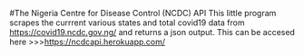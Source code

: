 #The Nigeria Centre for Disease Control (NCDC) API
This little program scrapes the currrent various states and total covid19 data from https://covid19.ncdc.gov.ng/ and returns a json output. This can be accesed here >>>https://ncdcapi.herokuapp.com/

